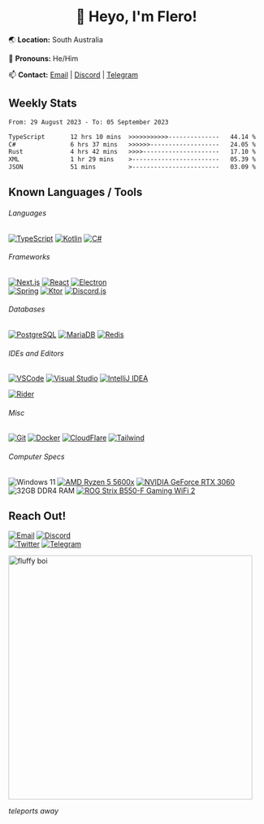 <!-- Link References  -->
[discord]: https://discord.com/users/1059375676769189938
[email]: mailto:flero@flero.dev
[telegram]: https://t.me/flerouwu
[twitter]: https://twitter.com/flerouwu
[website]: https://flero.dev
[github]: https://github.com/flerouwu

[dcbs]: https://dcbsgame.com/

[rider]: https://jetbrains.com/rider/
[kotlin]: https://kotlinlang.org/
[typescript]: https://www.typescriptlang.org/
[csharp]: https://docs.microsoft.com/en-us/dotnet/csharp/
[react]: https://reactjs.org/
[nextjs]: https://nextjs.org/
[electron]: https://www.electronjs.org/
[spring]: https://spring.io/
[ktor]: https://ktor.io/
[discordjs]: https://discord.js.org/
[postgresql]: https://www.postgresql.org/
[mariadb]: https://mariadb.org/
[redis]: https://redis.io/
[vscode]: https://code.visualstudio.com/
[visualstudio]: https://visualstudio.microsoft.com/
[intellijidea]: https://www.jetbrains.com/idea/
[git]: https://git-scm.com/
[docker]: https://www.docker.com/
[cloudflare]: https://www.cloudflare.com/
[tailwindcss]: https://tailwindcss.com/

[cpulink]: https://www.amd.com/en/products/cpu/amd-ryzen-5-5600x
[gpulink]: https://www.nvidia.com/en-au/geforce/graphics-cards/30-series/rtx-3060-3060ti/
[motherboardlink]: https://rog.asus.com/motherboards/rog-strix/rog-strix-b550-f-gaming-wifi-ii-model/
<!-- End Link References -->

<div align="center">

# 👋 Heyo, I'm Flero!

</div>

🌏 **Location:** South Australia

🤙 **Pronouns:** He/Him

📫 **Contact:** [Email][email] | [Discord][discord] | [Telegram][telegram]

## Weekly Stats

<!--START_SECTION:waka-->

```txt
From: 29 August 2023 - To: 05 September 2023

TypeScript       12 hrs 10 mins  >>>>>>>>>>>--------------   44.14 %
C#               6 hrs 37 mins   >>>>>>-------------------   24.05 %
Rust             4 hrs 42 mins   >>>>---------------------   17.10 %
XML              1 hr 29 mins    >------------------------   05.39 %
JSON             51 mins         >------------------------   03.09 %
```

<!--END_SECTION:waka-->

<!--
<img src="https://github-readme-stats.vercel.app/api?hide_title=true&hide_rank=false&show_icons=true&include_all_commits=true&count_private=true&disable_animations=true&theme=github_dark&locale=en&hide_border=true&username=flerouwu" alt="stats graph"  />
<img src="https://github-readme-stats.vercel.app/api/top-langs?locale=en&hide_title=false&langs_count=5&theme=github_dark&hide_border=true&username=flerouwu&layout=compact" alt="languages graph" height="150"  />
-->

## Known Languages / Tools

###### Languages

[![TypeScript](https://img.shields.io/static/v1?message=TypeScript&logo=typescript&label=&color=0178ca&logoColor=white&labelColor=&style=flat-square)][typescript] [![Kotlin](https://img.shields.io/static/v1?message=Kotlin&logo=Kotlin&label=&color=993ef9&logoColor=white&labelColor=&style=flat-square)][kotlin] [![C#](https://img.shields.io/static/v1?message=C%23&logo=csharp&label=&color=1c9c23&logoColor=white&labelColor=&style=flat-square)][csharp]

###### Frameworks

[![Next.js](https://img.shields.io/static/v1?message=Next.js&logo=next.js&label=&color=000000&logoColor=white&labelColor=&style=flat-square)][nextjs] [![React](https://img.shields.io/static/v1?message=React&logo=React&label=&color=61dafb&logoColor=black&labelColor=&style=flat-square)][react] [![Electron](https://img.shields.io/static/v1?message=Electron&logo=electron&label=&color=9ee9f8&logoColor=black&labelColor=&style=flat-square)][electron]
<br>
[![Spring](https://img.shields.io/static/v1?message=Spring&logo=Spring&label=&color=6cb52d&logoColor=white&labelColor=&style=flat-square)][spring]
[![Ktor](https://img.shields.io/static/v1?message=Ktor&logo=Ktor&label=&color=6373ff&logoColor=black&labelColor=&style=flat-square)][ktor]
[![Discord.js](https://img.shields.io/static/v1?message=Discord.js&logo=Discord&label=&color=5865F2&logoColor=white&labelColor=&style=flat-square)][discordjs]

###### Databases

[![PostgreSQL](https://img.shields.io/static/v1?message=Postgresql&logo=postgresql&label=&color=326590&logoColor=white&labelColor=&style=flat-square)][postgresql] [![MariaDB](https://img.shields.io/static/v1?message=MariaDB&logo=MariaDB&label=&color=c0765a&logoColor=white&labelColor=&style=flat-square)][mariadb] [![Redis](https://img.shields.io/static/v1?message=Redis&logo=redis&label=&color=cf281b&logoColor=white&labelColor=&style=flat-square)][redis]

###### IDEs and Editors

<!-- VSCode, Visual Studio, IntelliJ IDEA -->

[![VSCode](https://img.shields.io/static/v1?message=VSCode&logo=Visual%20Studio%20Code&label=&color=007acc&logoColor=white&labelColor=&style=flat-square)][vscode] [![Visual Studio](https://img.shields.io/static/v1?message=Visual%20Studio&logo=Visual%20Studio&label=&color=5c2d91&logoColor=white&labelColor=&style=flat-square)][visualstudio] [![IntelliJ IDEA](https://img.shields.io/static/v1?message=IntelliJ%20IDEA&logo=IntelliJ%20IDEA&label=&color=000000&logoColor=white&labelColor=&style=flat-square)][intellijidea]

<!-- Rider -->
 [![Rider](https://img.shields.io/static/v1?message=Rider&logo=rider&label=&color=000000&logoColor=white&labelColor=&style=flat-square)][rider]

###### Misc

[![Git](https://img.shields.io/static/v1?message=Git&logo=Git&label=&color=F05032&logoColor=white&labelColor=&style=flat-square)][git] [![Docker](https://img.shields.io/static/v1?message=Docker&logo=Docker&label=&color=2496ED&logoColor=white&labelColor=&style=flat-square)][docker] [![CloudFlare](https://img.shields.io/static/v1?message=CloudFlare&logo=cloudflare&label=&color=F38020&logoColor=white&labelColor=&style=flat-square)][cloudflare] [![Tailwind](https://img.shields.io/static/v1?message=Tailwind&logo=Tailwind%20CSS&label=&color=06B6D4&logoColor=white&labelColor=&style=flat-square)][tailwindcss]

###### Computer Specs

![Windows 11](https://img.shields.io/static/v1?message=Windows%2011&logo=Windows%2011&label=&color=0078D4&logoColor=white&labelColor=&style=flat-square) [![AMD Ryzen 5 5600x](https://img.shields.io/static/v1?message=AMD%20Ryzen%205%205600x&logo=AMD&label=&color=ED1C24&logoColor=white&labelColor=&style=flat-square)][cpulink] [![NVIDIA GeForce RTX 3060](https://img.shields.io/static/v1?message=NVIDIA%20GeForce%20RTX%203060&logo=NVIDIA&label=&color=76B900&logoColor=white&labelColor=&style=flat-square)][gpulink]
<br>
![32GB DDR4 RAM](https://img.shields.io/static/v1?message=32GB%20DDR4%20RAM&logo=&label=&color=F38020&logoColor=white&labelColor=&style=flat-square)
[![ROG Strix B550-F Gaming WiFi 2](https://img.shields.io/static/v1?message=ROG%20Strix%20B550-F%20Gaming%20WiFi%202&logo=Republic%20of%20Gamers&label=&color=FF0029&logoColor=white&labelColor=&style=flat-square)][motherboardlink]

## Reach Out!

[![Email](https://img.shields.io/static/v1?message=Email&logo=Mail.ru&label=&color=EA4335&logoColor=white&style=for-the-badge)][email]
[![Discord](https://img.shields.io/static/v1?message=Discord&logo=Discord&label=&color=5865F2&logoColor=white&style=for-the-badge)][discord]
<br>
[![Twitter](https://img.shields.io/static/v1?message=Twitter&logo=Twitter&label=&color=1DA1F2&logoColor=white&style=for-the-badge)][twitter]
[![Telegram](https://img.shields.io/static/v1?message=Telegram&logo=Telegram&label=&color=26A5E4&logoColor=white&style=for-the-badge)][telegram]

<img src="https://raw.githubusercontent.com/flerouwu/flerouwu/main/fluff.jpg" alt="fluffy boi" width="480" />

*teleports away*
